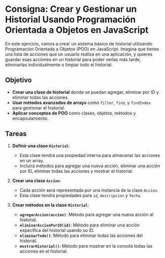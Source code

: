 # Consigna: Crear y Gestionar un Historial Usando Programación Orientada a Objetos en JavaScript

En este ejercicio, vamos a crear un sistema básico de historial utilizando Programación Orientada a Objetos (POO) en JavaScript. Imagina que tienes una lista de acciones que un usuario realiza en una aplicación, y quieres guardar esas acciones en un historial para poder verlas más tarde, eliminarlas individualmente o limpiar todo el historial.

## Objetivo

- **Crear una clase de historial** donde se puedan agregar, eliminar por ID y eliminar todas las acciones.
- **Usar métodos avanzados de arrays** como `filter`, `find`, y `findIndex` para gestionar el historial.
- **Aplicar conceptos de POO** como clases, objetos, métodos y encapsulamiento.

## Tareas

1. **Definir una clase `Historial`**:
   - Esta clase tendrá una propiedad interna para almacenar las acciones en un array.
   - Incluirá métodos para agregar una nueva acción, eliminar una acción por ID, eliminar todas las acciones y mostrar el historial.

2. **Crear una clase `Accion`**:
   - Cada acción será representada por una instancia de la clase `Accion`.
   - Esta clase tendrá propiedades para `id`, `descripcion` y `fecha`.

3. **Crear métodos en la clase `Historial`**:
   - **`agregarAccion(accion)`**: Método para agregar una nueva acción al historial.
   - **`eliminarAccionPorID(id)`**: Método para eliminar una acción específica del historial usando su ID.
   - **`eliminarTodo()`**: Método para eliminar todas las acciones del historial.
   - **`mostrarHistorial()`**: Método para mostrar en la consola todas las acciones en el historial.